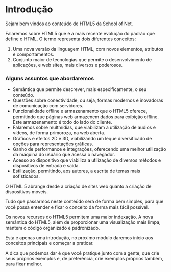 # Introdução

Sejam bem vindos ao conteúdo de HTML5 da School of Net.

Falaremos sobre HTML5 que é a mais recente evolução do padrão que define o HTML. O termo representa dois diferentes conceitos:

1. Uma nova versão da linguagem HTML, com novos elementos, atributos e comportamentos.
2. Conjunto maior de tecnologias que permite o desenvolvimento de aplicações, e web sites, mais diversos e poderosos.


### Alguns assuntos que abordaremos

* Semântica que permite descrever, mais especificamente, o seu conteúdo.
* Questões sobre conectividade, ou seja, formas modernos e inovadoras de comunicação com servidores.
* Funcionalidade offline e armazenamento que o HTML5 oferece, permitindo que páginas web armazenem dados para exibição offline. Este armazenamento é todo do lado do cliente.
* Falaremos sobre multmídias, que viabilizam a utilização de audios e vídeos, de forma primoroza, na web aberta.
* Gráficos e efeitos 2D e 3D, viabilizando um leque diversificado de opções para representações gráficas.
* Ganho de performance e integrações, oferecendo uma melhor utilização da máquina do usuário que acessa o navegador.
* Acesso ao dispositivo que viabiliza a utilização de diversos métodos e dispositivos de entrada e saída.
* Estilização, permitindo, aos autores, a escrita de temas mais sofisticados.

O HTML 5 abrange desde a criação de sites web quanto a criação de dispositivos móveis.

Tudo que passarmos neste conteúdo será de forma bem simples, para que você possa entender e fixar o conceito da forma mais fácil possível.

Os novos recursos do HTML5 permitem uma maior indexação. A nova semântica do HTML5, além de proporcionar uma visualização mais limpa, mantem o código organizado e padronizado.

Esta é apenas uma introdução, no próximo módulo daremos início aos conceitos principais e começar a praticar.

A dica que podemos dar é que você pratique junto com a gente, que crie seus próprios exemplos e, de preferência, crie exemplos próprios também, para fixar melhor.
